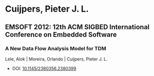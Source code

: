 # Cuijpers, Pieter J. L.

## EMSOFT 2012: 12th ACM SIGBED International Conference on Embedded Software

### A New Data Flow Analysis Model for TDM
Lele, Alok | Moreira, Orlando | Cuijpers, Pieter J. L.
* DOI: [10.1145/2380356.2380399](https://doi.org/10.1145/2380356.2380399)

